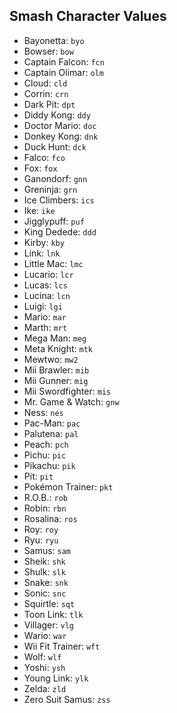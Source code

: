 ## Smash Character Values

* Bayonetta: `byo`
* Bowser: `bow`
* Captain Falcon: `fcn`
* Captain Olimar: `olm`
* Cloud: `cld`
* Corrin: `crn`
* Dark Pit: `dpt`
* Diddy Kong: `ddy`
* Doctor Mario: `doc`
* Donkey Kong: `dnk`
* Duck Hunt: `dck`
* Falco: `fco`
* Fox: `fox`
* Ganondorf: `gnn`
* Greninja: `grn`
* Ice Climbers: `ics`
* Ike: `ike`
* Jigglypuff: `puf`
* King Dedede: `ddd`
* Kirby: `kby`
* Link: `lnk`
* Little Mac: `lmc`
* Lucario: `lcr`
* Lucas: `lcs`
* Lucina: `lcn`
* Luigi: `lgi`
* Mario: `mar`
* Marth: `mrt`
* Mega Man: `meg`
* Meta Knight: `mtk`
* Mewtwo: `mw2`
* Mii Brawler: `mib`
* Mii Gunner: `mig`
* Mii Swordfighter: `mis`
* Mr. Game & Watch: `gnw`
* Ness: `nes`
* Pac-Man: `pac`
* Palutena: `pal`
* Peach: `pch`
* Pichu: `pic`
* Pikachu: `pik`
* Pit: `pit`
* Pokémon Trainer: `pkt`
* R.O.B.: `rob`
* Robin: `rbn`
* Rosalina: `ros`
* Roy: `roy`
* Ryu: `ryu`
* Samus: `sam`
* Sheik: `shk`
* Shulk: `slk`
* Snake: `snk`
* Sonic: `snc`
* Squirtle: `sqt`
* Toon Link: `tlk`
* Villager: `vlg`
* Wario: `war`
* Wii Fit Trainer: `wft`
* Wolf: `wlf`
* Yoshi: `ysh`
* Young Link: `ylk`
* Zelda: `zld`
* Zero Suit Samus: `zss`
